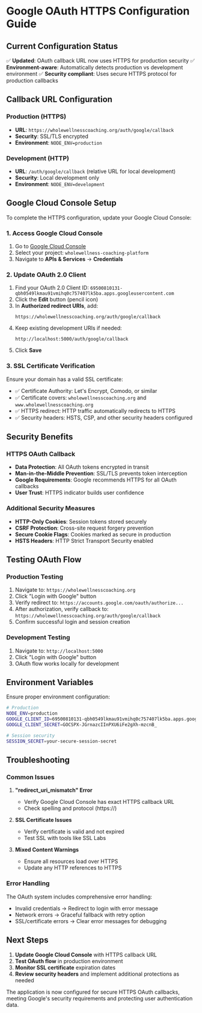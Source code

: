 # Google OAuth HTTPS Configuration Guide

## Current Configuration Status

✅ **Updated**: OAuth callback URL now uses HTTPS for production security
✅ **Environment-aware**: Automatically detects production vs development environment
✅ **Security compliant**: Uses secure HTTPS protocol for production callbacks

## Callback URL Configuration

### Production (HTTPS)
- **URL**: `https://wholewellnesscoaching.org/auth/google/callback`
- **Security**: SSL/TLS encrypted
- **Environment**: `NODE_ENV=production`

### Development (HTTP)
- **URL**: `/auth/google/callback` (relative URL for local development)
- **Security**: Local development only
- **Environment**: `NODE_ENV=development`

## Google Cloud Console Setup

To complete the HTTPS configuration, update your Google Cloud Console:

### 1. Access Google Cloud Console
1. Go to [Google Cloud Console](https://console.cloud.google.com/)
2. Select your project: `wholewellness-coaching-platform`
3. Navigate to **APIs & Services** → **Credentials**

### 2. Update OAuth 2.0 Client
1. Find your OAuth 2.0 Client ID: `69500810131-qbh0549lkmau91vmihq0c757407lk5ba.apps.googleusercontent.com`
2. Click the **Edit** button (pencil icon)
3. In **Authorized redirect URIs**, add:
   ```
   https://wholewellnesscoaching.org/auth/google/callback
   ```
4. Keep existing development URIs if needed:
   ```
   http://localhost:5000/auth/google/callback
   ```
5. Click **Save**

### 3. SSL Certificate Verification
Ensure your domain has a valid SSL certificate:
- ✅ Certificate Authority: Let's Encrypt, Comodo, or similar
- ✅ Certificate covers: `wholewellnesscoaching.org` and `www.wholewellnesscoaching.org`
- ✅ HTTPS redirect: HTTP traffic automatically redirects to HTTPS
- ✅ Security headers: HSTS, CSP, and other security headers configured

## Security Benefits

### HTTPS OAuth Callback
- **Data Protection**: All OAuth tokens encrypted in transit
- **Man-in-the-Middle Prevention**: SSL/TLS prevents token interception
- **Google Requirements**: Google recommends HTTPS for all OAuth callbacks
- **User Trust**: HTTPS indicator builds user confidence

### Additional Security Measures
- **HTTP-Only Cookies**: Session tokens stored securely
- **CSRF Protection**: Cross-site request forgery prevention
- **Secure Cookie Flags**: Cookies marked as secure in production
- **HSTS Headers**: HTTP Strict Transport Security enabled

## Testing OAuth Flow

### Production Testing
1. Navigate to: `https://wholewellnesscoaching.org`
2. Click "Login with Google" button
3. Verify redirect to: `https://accounts.google.com/oauth/authorize...`
4. After authorization, verify callback to: `https://wholewellnesscoaching.org/auth/google/callback`
5. Confirm successful login and session creation

### Development Testing
1. Navigate to: `http://localhost:5000`
2. Click "Login with Google" button
3. OAuth flow works locally for development

## Environment Variables

Ensure proper environment configuration:

```bash
# Production
NODE_ENV=production
GOOGLE_CLIENT_ID=69500810131-qbh0549lkmau91vmihq0c757407lk5ba.apps.googleusercontent.com
GOOGLE_CLIENT_SECRET=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

# Session security
SESSION_SECRET=your-secure-session-secret
```

## Troubleshooting

### Common Issues
1. **"redirect_uri_mismatch" Error**
   - Verify Google Cloud Console has exact HTTPS callback URL
   - Check spelling and protocol (https://)

2. **SSL Certificate Issues**
   - Verify certificate is valid and not expired
   - Test SSL with tools like SSL Labs

3. **Mixed Content Warnings**
   - Ensure all resources load over HTTPS
   - Update any HTTP references to HTTPS

### Error Handling
The OAuth system includes comprehensive error handling:
- Invalid credentials → Redirect to login with error message
- Network errors → Graceful fallback with retry option
- SSL/certificate errors → Clear error messages for debugging

## Next Steps

1. **Update Google Cloud Console** with HTTPS callback URL
2. **Test OAuth flow** in production environment
3. **Monitor SSL certificate** expiration dates
4. **Review security headers** and implement additional protections as needed

The application is now configured for secure HTTPS OAuth callbacks, meeting Google's security requirements and protecting user authentication data.